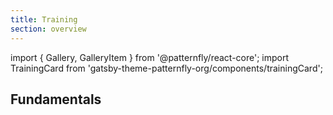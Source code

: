 ```yaml
---
title: Training
section: overview
---
```


import { Gallery, GalleryItem } from '@patternfly/react-core';
import TrainingCard from 'gatsby-theme-patternfly-org/components/trainingCard';

## Fundamentals

<Gallery gutter="md">
  <GalleryItem>
    <TrainingCard
      trainingType="htmlcss"
      title="The building blocks for PatternFly Core"
      level="Beginner"
      time="20 minutes"
      description="This module will cover the guiding principles behind the three major parts of PatternFly Core—components, layout and demos."
    />
  </GalleryItem>
  <GalleryItem>
    <TrainingCard
      trainingType="htmlcss"
      title="BEM naming principles"
      level="Intermediate"
      time="20 minutes"
      description="This module will utilize BEM to create component and global variables and also override them."
    />
  </GalleryItem>
  <GalleryItem>
    <TrainingCard
      trainingType="htmlcss"
      title="Modifier and Utility Classes"
      level="Beginner"
      time="20 minutes"
      description="Deep dive into modifiers."
    />
  </GalleryItem>
  <GalleryItem>
    <TrainingCard
      trainingType="htmlcss"
      title="PatternFly Layouts"
      level="Beginner"
      time="20 minutes"
      description="This module will cover the seven different PatternFly layouts."
    />
  </GalleryItem>
  <GalleryItem>
    <TrainingCard
      trainingType="htmlcss"
      title="Overriding and Extending Variables"
      level="Advanced"
      time="20 minutes"
      description="Practice overriding and extending PatternFly variables to make new designs."
    />
  </GalleryItem>
</Gallery>